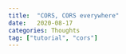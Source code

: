 ```yaml
---
title:  "CORS, CORS everywhere"
date:   2020-08-17
categories: Thoughts
tag: ["tutorial", "cors"]
---
```

